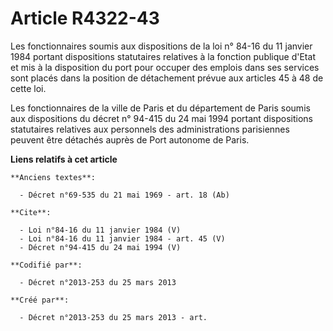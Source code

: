 # Article R4322-43

Les fonctionnaires soumis aux dispositions de la loi n° 84-16 du 11 janvier 1984 portant dispositions statutaires relatives à
la fonction publique d'Etat et mis à la disposition du port pour occuper des emplois dans ses services sont placés dans la
position de détachement prévue aux articles 45 à 48 de cette loi. 

Les fonctionnaires de la ville de Paris et du département de Paris soumis aux dispositions du décret n° 94-415 du 24 mai 1994
portant dispositions statutaires relatives aux personnels des administrations parisiennes peuvent être détachés auprès de
Port autonome de Paris.

**Liens relatifs à cet article**

	**Anciens textes**:

	  - Décret n°69-535 du 21 mai 1969 - art. 18 (Ab)

	**Cite**:

	  - Loi n°84-16 du 11 janvier 1984 (V)
	  - Loi n°84-16 du 11 janvier 1984 - art. 45 (V)
	  - Décret n°94-415 du 24 mai 1994 (V)

	**Codifié par**:

	  - Décret n°2013-253 du 25 mars 2013

	**Créé par**:

	  - Décret n°2013-253 du 25 mars 2013 - art.
